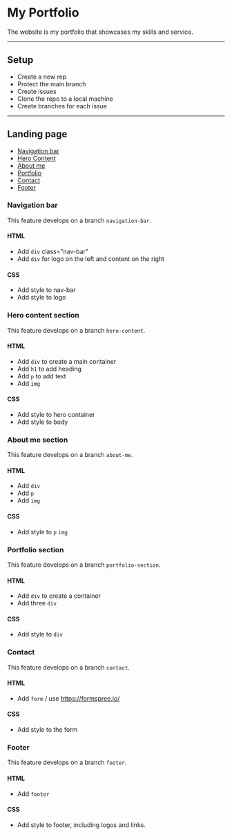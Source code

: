 # My Portfolio

The website is my portfolio that showcases my skills and service.

---

## Setup

- Create a new rep
- Protect the main branch
- Create issues
- Clone the repo to a local machine
- Create branches for each issue

---

## Landing page

- [Navigation bar](#navigation-bar)
- [Hero Content](#hero-content-section)
- [About me](#about-me-section)
- [Portfolio](#portfolio-section)
- [Contact](#contact)
- [Footer](#footer)

### Navigation bar

This feature develops on a branch `navigation-bar`.

#### HTML

- Add `div` class="nav-bar"
- Add `div` for logo on the left and content on the right

#### CSS

- Add style to nav-bar
- Add style to logo

### Hero content section

This feature develops on a branch `hero-content`.

#### HTML

- Add `div` to create a main container
- Add `h1` to add heading
- Add `p` to add text
- Add `img`

#### CSS

- Add style to hero container
- Add style to body

### About me section

This feature develops on a branch `about-me`.

#### HTML

- Add `div`
- Add `p`
- Add `img`

#### CSS

- Add style to `p` `img`

### Portfolio section

This feature develops on a branch `portfolio-section`.

#### HTML

- Add `div` to create a container
- Add three `div`

#### CSS

- Add style to `div`

### Contact

This feature develops on a branch `contact`.

#### HTML

- Add `form` / use <https://formspree.io/>

#### CSS

- Add style to the form

### Footer

This feature develops on a branch `footer`.

#### HTML

- Add `footer`

#### CSS

- Add style to footer, including logos and links.
